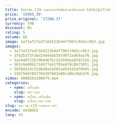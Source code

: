 ```yaml
---
title: ปั้มน้ํามัน C15 เหมาะสําหรับชิ้นส่วนเครื่องยนต์ Caterpillar
price: '15905.30'
price_original: '17288.37'
currency: THB
discount: 8%
rating: 5
volume: 85
image: Sa73af27ed7164523b44ff96fc9e5cc0b3.jpg
images:
  - Sa73af27ed7164523b44ff96fc9e5cc0b3.jpg
  - Sfd2b373fabd14944ab59fd972ad69aa7N.jpg
  - Sa3448f22b79b446fbc2e393bea039234X.jpg
  - S63c0e80b1f1d477ab1f95e6f8c8bf585l.jpg
  - S830da14c52a648a3a501a4541d2af0d45.jpg
  - S38794df85f70420f902e90ce0bc9ab37K.jpg
video: 4000263200879.mp4
categories:
  - name: เครื่องมือ
    slug: เคร-องม
  - name: อะไหล่ เครื่องมือ
    slug: อะไหล-เคร-องม
slug: มน-าม-c15-เหมาะส-าหร
encode: om1BdX2
lang: th
---
```

  